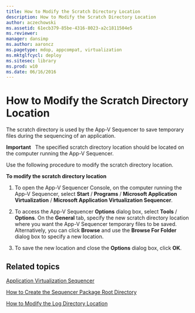 ```yaml
---
title: How to Modify the Scratch Directory Location
description: How to Modify the Scratch Directory Location
author: aczechowski
ms.assetid: 61ecb379-85be-4316-8023-a2c1811504e5
ms.reviewer: 
manager: dansimp
ms.author: aaroncz
ms.pagetype: mdop, appcompat, virtualization
ms.mktglfcycl: deploy
ms.sitesec: library
ms.prod: w10
ms.date: 06/16/2016
---
```



# How to Modify the Scratch Directory Location


The scratch directory is used by the App-V Sequencer to save temporary files during the sequencing of an application.

**Important**  
The specified scratch directory location should be located on the computer running the App-V Sequencer.

 

Use the following procedure to modify the scratch directory location.

**To modify the scratch directory location**

1.  To open the App-V Sequencer Console, on the computer running the App-V Sequencer, select **Start** / **Programs** / **Microsoft Application Virtualization** / **Microsoft Application Virtualization Sequencer**.

2.  To access the App-V Sequencer **Options** dialog box, select **Tools** / **Options**. On the **General** tab, specify the new scratch directory location where you want the App-V Sequencer temporary files to be saved. Alternatively, you can click **Browse** and use the **Browse For Folder** dialog box to specify a new location.

3.  To save the new location and close the **Options** dialog box, click **OK**.

## Related topics


[Application Virtualization Sequencer](application-virtualization-sequencer.md)

[How to Create the Sequencer Package Root Directory](how-to-create-the-sequencer-package-root-directory.md)

[How to Modify the Log Directory Location](how-to-modify-the-log-directory-location.md)

 

 






